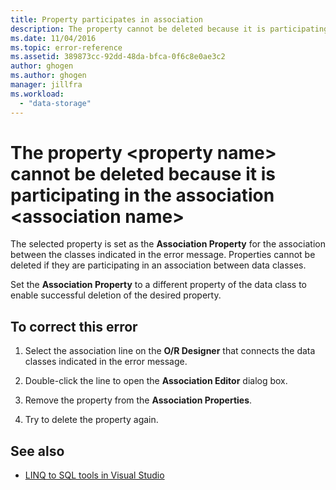 ```yaml
---
title: Property participates in association
description: The property cannot be deleted because it is participating in the association
ms.date: 11/04/2016
ms.topic: error-reference
ms.assetid: 389873cc-92dd-48da-bfca-0f6c8e0ae3c2
author: ghogen
ms.author: ghogen
manager: jillfra
ms.workload:
  - "data-storage"
---
```

# The property &lt;property name&gt; cannot be deleted because it is participating in the association &lt;association name&gt;

The selected property is set as the **Association Property** for the association between the classes indicated in the error message. Properties cannot be deleted if they are participating in an association between data classes.

Set the **Association Property** to a different property of the data class to enable successful deletion of the desired property.

## To correct this error

1. Select the association line on the **O/R Designer** that connects the data classes indicated in the error message.

2. Double-click the line to open the **Association Editor** dialog box.

3. Remove the property from the **Association Properties**.

4. Try to delete the property again.

## See also

- [LINQ to SQL tools in Visual Studio](../data-tools/linq-to-sql-tools-in-visual-studio2.md)